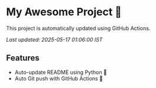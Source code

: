 # My Awesome Project 🚀

This project is automatically updated using GitHub Actions.

_Last updated: 2025-05-17 01:06:00 IST_

## Features
- Auto-update README using Python 🐍
- Auto Git push with GitHub Actions 🤖
